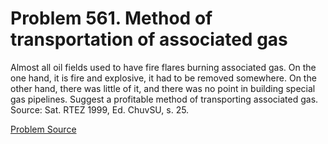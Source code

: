 # Problem 561. Method of transportation of associated gas

Almost all oil fields used to have fire flares burning associated gas. On the one hand, it is fire and explosive, it had to be removed somewhere. On the other hand, there was little of it, and there was no point in building special gas pipelines. Suggest a profitable method of transporting associated gas. Source: Sat. RTEZ 1999, Ed. ChuvSU, s. 25.

[Problem Source](https://www.trizland.ru/tasks/5224/)